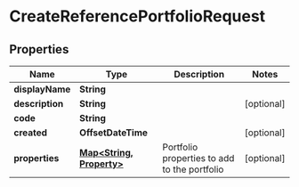 

# CreateReferencePortfolioRequest


## Properties

Name | Type | Description | Notes
------------ | ------------- | ------------- | -------------
**displayName** | **String** |  | 
**description** | **String** |  |  [optional]
**code** | **String** |  | 
**created** | **OffsetDateTime** |  |  [optional]
**properties** | [**Map&lt;String, Property&gt;**](Property.md) | Portfolio properties to add to the portfolio |  [optional]



